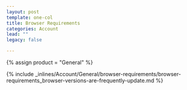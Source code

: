 ```yaml
---
layout: post
template: one-col
title: Browser Requirements
categories: Account
lead: ""
legacy: false

---
```

{% assign product = "General" %}

{% include _inlines/Account/General/browser-requirements/browser-requirements_browser-versions-are-frequently-update.md %}
